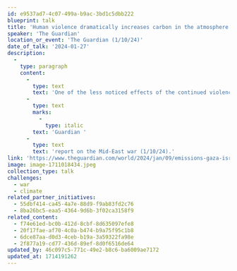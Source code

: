 ```yaml
---
id: e9537ad7-4c07-499a-b9ac-3bd1c5dbb222
blueprint: talk
title: 'Human violence dramatically increases carbon in the atmosphere.'
speaker: 'The Guardian'
location_or_event: 'The Guardian (1/10/24)'
date_of_talk: '2024-01-27'
description:
  -
    type: paragraph
    content:
      -
        type: text
        text: 'One of the less noticed effects of the continued violence of the human species is to dramatically effect carbon release into the Earth’s atmosphere, as in this recent '
      -
        type: text
        marks:
          -
            type: italic
        text: 'Guardian '
      -
        type: text
        text: 'report on the Mid-East war (1/10/24).'
link: 'https://www.theguardian.com/world/2024/jan/09/emissions-gaza-israel-hamas-war-climate-change?CMP=oth_b-aplnews_d-1'
image: image-1711018434.jpeg
collection_type: talk
challenges:
  - war
  - climate
related_partner_initiatives:
  - 55dbf414-ca45-4a7e-88d9-f9ab83fd2c76
  - 8ba26bc5-eaa5-4364-9d6b-3f02ca3158f9
related_content:
  - f74e61ed-bc0b-412d-8cbf-8d635097efe8
  - 20f17fae-af70-4c0a-b474-b9a75f95c1b8
  - 6dce87aa-d0d3-4ceb-b19a-3a59322fa98e
  - 2f877a19-cd77-436d-89ef-8d0f6516de64
updated_by: 46c097c5-771c-49e2-b8c6-ba6009ae7172
updated_at: 1714191262
---
```

